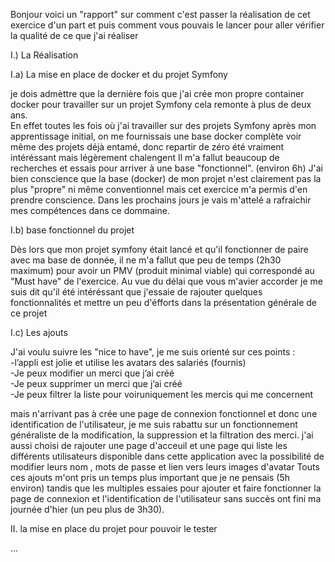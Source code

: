 Bonjour voici un "rapport" sur comment c'est passer la réalisation de cet exercice d'un part et puis comment vous pouvais le lancer pour aller vérifier la qualité de ce que j'ai réaliser <br>

I.) La Réalisation 

I.a) La mise en place de docker et du projet Symfony 

je dois admèttre que la dernière fois que j'ai crée mon propre container docker pour travailler sur un projet Symfony cela remonte à plus de deux ans.<br>
En effet toutes les fois où j'ai travailler sur des projets Symfony après mon apprentissage initial, on me fournissais une base docker complète voir même des projets déjà entamé, 
donc repartir de zéro été vraiment intéréssant mais légèrement chalengent 
Il m'a fallut beaucoup de recherches et essais pour arriver à une base "fonctionnel". (environ 6h) 
J'ai bien conscience que la base (docker) de mon projet n'est clairement pas la plus "propre" ni même conventionnel mais cet exercice m'a permis d'en prendre conscience.
Dans les prochains jours je vais m'attelé a rafraichir mes compétences dans ce dommaine.

I.b) base fonctionnel du projet 

Dès lors que mon projet symfony était lancé et qu'il fonctionner de paire avec ma base de donnée, il ne m'a fallut que peu de temps (2h30 maximum) 
pour avoir un PMV (produit minimal viable) qui correspondé au "Must have" de l'exercice.
Au vue du délai que vous m'avier accorder je me suis dit qu'il été intéréssant que j'essaie de rajouter quelques fonctionnalités et mettre un peu d'éfforts dans la présentation générale de ce projet 

I.c) Les ajouts

J'ai voulu suivre les "nice to have", je me suis orienté sur ces points : 
<br>
-l’appli est jolie et utilise les avatars des salariés (fournis) <br>
-Je peux modifier un merci que j’ai créé <br>
-Je peux supprimer un merci que j’ai créé <br>
-Je peux filtrer la liste pour voiruniquement les mercis qui me concernent<br>

mais n'arrivant pas à crée une page de connexion fonctionnel et donc une identification de l'utilisateur, je me suis rabattu sur un fonctionnement généraliste de la modification, la suppression et la filtration des merci.
j'ai aussi choisi de rajouter une page d'acceuil et une page qui liste les différents utilisateurs disponible dans cette application avec la possibilité de modifier leurs nom , mots de passe et lien vers leurs images d'avatar
Touts ces ajouts m'ont pris un temps plus important que je ne pensais (5h environ) tandis que les multiples essaies pour ajouter et faire fonctionner la page de connexion et l'identification de l'utilisateur sans succès 
ont fini ma journée d'hier (un peu plus de 3h30).

II. la mise en place du projet pour pouvoir le tester 

...
